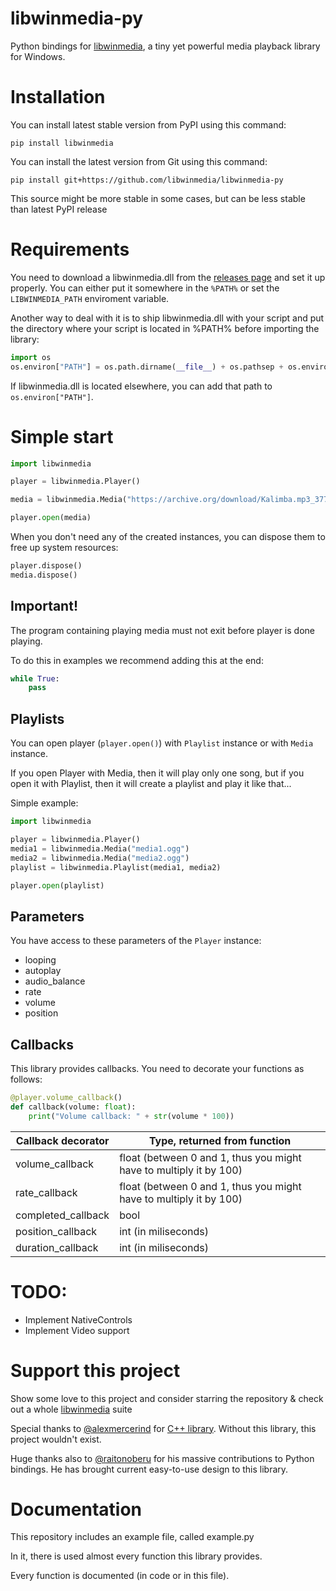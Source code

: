 # libwinmedia-py
Python bindings for [libwinmedia](https://github.com/harmonoid/libwinmedia), a tiny yet powerful media playback library for Windows.

# Installation
You can install latest stable version from PyPI using this command:
```shell
pip install libwinmedia
```

You can install the latest version from Git using this command:
```shell
pip install git+https://github.com/libwinmedia/libwinmedia-py
```
This source might be more stable in some cases, but can be less stable than latest PyPI release

# Requirements
You need to download a libwinmedia.dll from the [releases page](https://github.com/harmonoid/libwinmedia/releases) and set it up properly. You can either put it somewhere in the `%PATH%` or set the `LIBWINMEDIA_PATH` enviroment variable.

Another way to deal with it is to ship libwinmedia.dll with your script and put the directory where your script is located in %PATH% before importing the library:
```py
import os
os.environ["PATH"] = os.path.dirname(__file__) + os.pathsep + os.environ["PATH"]
```
If libwinmedia.dll is located elsewhere, you can add that path to `os.environ["PATH"]`.

# Simple start
```py
import libwinmedia

player = libwinmedia.Player()

media = libwinmedia.Media("https://archive.org/download/Kalimba.mp3_377/Kalimba.mp3")

player.open(media)
```

When you don't need any of the created instances, you can dispose them to free up system resources:
```py
player.dispose()
media.dispose()
```

## Important!
The program containing playing media must not exit before player is done playing.

To do this in examples we recommend adding this at the end:
```py
while True:
    pass
```

## Playlists
You can open player (`player.open()`) with `Playlist` instance or with
`Media` instance.

If you open Player with Media, then it will play only one song, but if you open
it with Playlist, then it will create a playlist and play it like that...

Simple example:
```py
import libwinmedia

player = libwinmedia.Player()
media1 = libwinmedia.Media("media1.ogg")
media2 = libwinmedia.Media("media2.ogg")
playlist = libwinmedia.Playlist(media1, media2)

player.open(playlist)
```

## Parameters
You have access to these parameters of the `Player` instance:
- looping
- autoplay
- audio_balance
- rate
- volume
- position

## Callbacks
This library provides callbacks. You need to decorate your functions as follows:
```py
@player.volume_callback()
def callback(volume: float):
    print("Volume callback: " + str(volume * 100))
```

| Callback decorator  | Type, returned from function                                       |
|---------------------|--------------------------------------------------------------------|
| volume_callback     | float (between 0 and 1, thus you might have to multiply it by 100) |
| rate_callback       | float (between 0 and 1, thus you might have to multiply it by 100) |
| completed_callback  | bool                                                               |
| position_callback   | int (in miliseconds)                                               |
| duration_callback   | int (in miliseconds)                                               |

# TODO:
- Implement NativeControls
- Implement Video support

# Support this project
Show some love to this project and consider starring the repository & check out a whole [libwinmedia](https://github.com/libwinmedia) suite

Special thanks to [@alexmercerind](https://github.com/alexmercerind) for [C++ library](https://github.com/libwinmedia/libwinmedia).
Without this library, this project wouldn't exist.

Huge thanks also to [@raitonoberu](https://github.com/raitonoberu) for his massive contributions to Python bindings.
He has brought current easy-to-use design to this library.

# Documentation
This repository includes an example file, called example.py

In it, there is used almost every function this library provides.

Every function is documented (in code or in this file).
